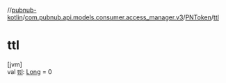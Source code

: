 //[pubnub-kotlin](../../../index.md)/[com.pubnub.api.models.consumer.access_manager.v3](../index.md)/[PNToken](index.md)/[ttl](ttl.md)

# ttl

[jvm]\
val [ttl](ttl.md): [Long](https://kotlinlang.org/api/latest/jvm/stdlib/kotlin/-long/index.html) = 0
